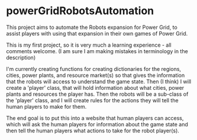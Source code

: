 # powerGridRobotsAutomation
This project aims to automate the Robots expansion for Power Grid, to assist players with using that expansion in their own games of Power Grid.

This is my first project, so it is very much a learning experience - all comments welcome. 
(I am sure I am making mistakes in terminology in the description)

I'm currently creating functions for creating dictionaries for the regions, cities, power plants, and resource market(s) so that gives the information that the robots will access to understand the game state.
Then (I think) I will create a 'player' class, that will hold information about what cities, power plants and resources the player has.
Then the robots will be a sub-class of the 'player' class, and I will create rules for the actions they will tell the human players to make for them.

The end goal is to put this into a website that human players can access, which will ask the human players for information about the game state and then tell the human players what actions to take for the robot player(s).
